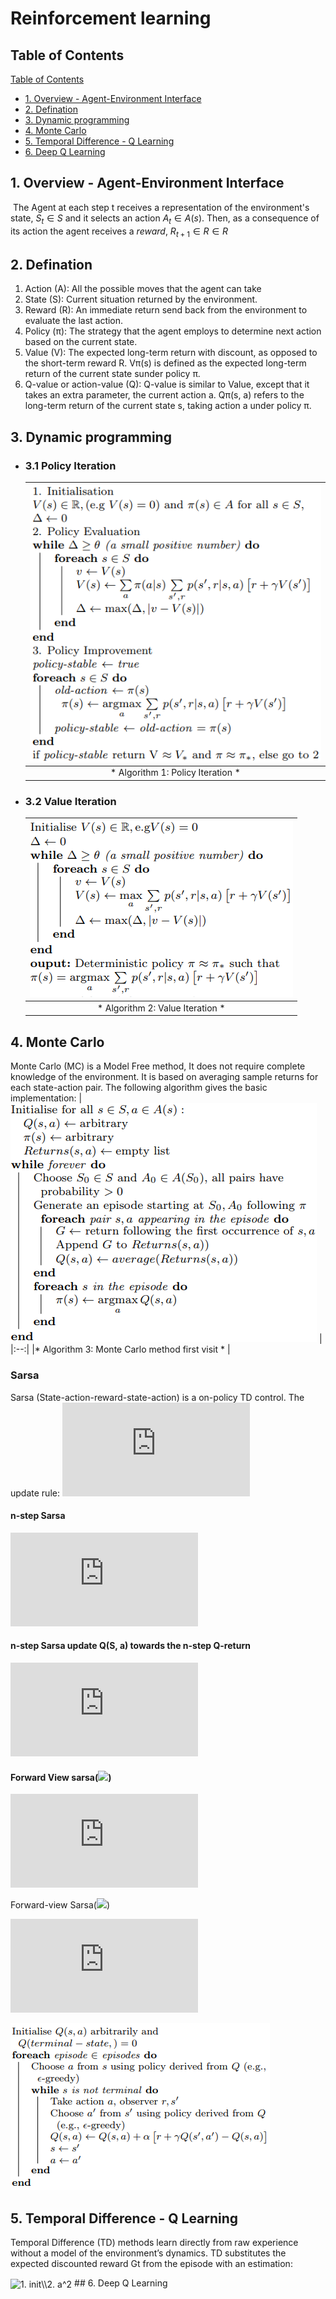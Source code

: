 # Reinforcement learning

## Table of Contents

[Table of Contents](#table-of-contents)
  - [1. Overview - Agent-Environment Interface](#1-overview---agent-environment-interface)
  - [2. Defination](#2-defination)
  - [3. Dynamic programming](#3-dynamic-programming)
  - [4. Monte Carlo](#4-monte-carlo)
  - [5. Temporal Difference - Q Learning](#5-temporal-difference---q-learning)
  - [6. Deep Q Learning](#6-deep-q-learning)


## 1. Overview - Agent-Environment Interface
![]()
The Agent at each step t receives a representation of the environment's state, $S_t \in S$ and it selects an action $A_t \in A(s)$. Then, as a consequence of its action the agent receives a *reward*, $R_{t+1} \in R \in R$
## 2. Defination
  1. Action (A): All the possible moves that the agent can take
  2. State (S): Current situation returned by the environment.
  3. Reward (R): An immediate return send back from the environment to evaluate the last action.
  4. Policy (π): The strategy that the agent employs to determine next action based on the current state.
  5. Value (V): The expected long-term return with discount, as opposed to the short-term reward R. Vπ(s) is defined as the expected long-term return of the current state sunder policy π.
  6. Q-value or action-value (Q): Q-value is similar to Value, except that it takes an extra parameter, the current action a. Qπ(s, a) refers to the long-term return of the current state s, taking action a under policy π.
## 3. Dynamic programming
- ### 3.1 Policy Iteration
    | ![space-1.jpg](RESOURCES/policy_iteration.png) |
    |:--:| 
    |* Algorithm 1: Policy Iteration *               |
- ### 3.2 Value Iteration
    | ![space-1.jpg](RESOURCES/value_iteration.png) |
    |:--:| 
    |* Algorithm 2: Value Iteration *               |

## 4. Monte Carlo 
Monte Carlo (MC) is a Model Free method, It does not require
complete knowledge of the environment. It is based on
averaging sample returns for each state-action pair. The
following algorithm gives the basic implementation:
| ![](RESOURCES/monte-carlo-method-first-visit.png) |
|:--:| 
|* Algorithm 3: Monte Carlo method first visit * |
### Sarsa
Sarsa (State-action-reward-state-action) is a on-policy TD control. The update rule:
![](https://latex.codecogs.com/gif.latex?Q%28s_t%2C%20a_t%29%20%5Cleftarrow%20Q%28s_t%2C%20a_t%29%20&plus;%20%5Calpha%20%5Cleft%5Br_t%20&plus;%20%5Cgamma%20Q%28s_%7Bt&plus;1%7D%2C%20a_%7Bt&plus;1%7D%29%20-%20Q%28s_t%2C%20a_t%29%20%5Cright%5D)
#### n-step Sarsa
![](https://latex.codecogs.com/gif.latex?%5Cfn_cm%20q%5E%7B%28n%29%7D%20%3D%20R_%7Bt&plus;1%7D%20&plus;%20%5Cgamma%20R%7Bt&plus;2%7D%20&plus;%20%5Cldots%20&plus;%20%5Cgamma%5E%7Bn-1%7D%20R_%7Bt&plus;n%7D%20&plus;%20%5Cgamma%5En%20Q%28S_%7Bt&plus;n%7D%29)
#### n-step Sarsa update Q(S, a) towards the n-step Q-return
![](https://latex.codecogs.com/gif.latex?%5Cfn_cm%20q%5E%7B%28n%29%7D%20%3D%20R_%7Bt&plus;1%7D%20&plus;%20%5Cgamma%20R%7Bt&plus;2%7D%20&plus;%20%5Cldots%20&plus;%20%5Cgamma%5E%7Bn-1%7D%20R_%7Bt&plus;n%7D%20&plus;%20%5Cgamma%5En%20Q%28S_%7Bt&plus;n%7D%29)
#### Forward View sarsa(![](https://latex.codecogs.com/gif.latex?\fn_cm&space;\lambda))
![](https://latex.codecogs.com/gif.latex?%5Cfn_cm%20q_t%5E%5Clambda%20%3D%20%281-%5Clambda%29%20%5Csum_%7Bn%3D1%7D%5E%5Cinfty%20%5Clambda%5E%7Bn-1%7D%20q_t%5E%7B%28n%29%7D)

Forward-view Sarsa(![](https://latex.codecogs.com/gif.latex?\fn_cm&space;\lambda))

![](https://latex.codecogs.com/gif.latex?%5Cfn_cm%20Q%28s_t%2C%20a_t%29%20%5Cleftarrow%20Q%28s_t%2C%20a_t%29%20&plus;%20%5Calpha%20%5Cleft%5Bq_t%5E%5Clambda%20-%20Q%28s_t%2C%20a_t%29%20%5Cright%5D)

![](RESOURCES/sarsa.png)

## 5. Temporal Difference - Q Learning
Temporal Difference (TD) methods learn directly from raw
experience without a model of the environment’s dynamics.
TD substitutes the expected discounted reward Gt from the
episode with an estimation:

<img src="http://www.sciweavers.org/tex2img.php?eq=1.%20init%5C%5C%0A2.%20a%5E2&bc=White&fc=Black&im=gif&fs=12&ff=arev&edit=0" align="center" border="0" alt="1. init\\2. a^2" width="50" height="40" />
## 6. Deep Q Learning